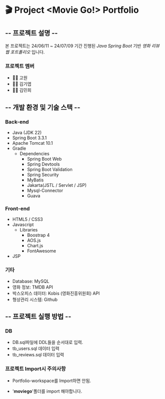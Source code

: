 # 🎬 Project <Movie Go!> Portfolio

## -- 프로젝트 설명 --
본 프로젝트는 24/06/11 ~ 24/07/09 기간 진행된 *Java Spring Boot* 기반 *영화 리뷰 웹 포트폴리오* 입니다.

### 프로젝트 멤버
- 🧑‍💻 고원
- 🧑‍💻 김기엽
- 👩‍💻 김민희

## -- 개발 환경 및 기술 스택 --

### Back-end
- Java (JDK 22)
- Spring Boot 3.3.1
- Apache Tomcat 10.1
- Gradle
  - Dependencies
    - Spring Boot Web
    - Spring Devtools
    - Spring Boot Validation
    - Spring Security
    - MyBatis
    - Jakarta(JSTL / Servlet / JSP)
    - Mysql-Connector
    - Guava

### Front-end
- HTML5 / CSS3
- Javascript
  - Libraries
    - Boostrap 4
    - AOS.js
    - Chart.js
    - FontAwesome
- JSP

### 기타
- Database: MySQL
- 영화 정보: TMDB API
- 박스오피스 데이터: Kobis (영화진흥위원회) API
- 형상관리 시스템: Github

## -- 프로젝트 실행 방법 --

### DB

- DB.sql파일에 DDL들을 순서대로 입력.
- tb_users.sql 데이터 입력
- tb_reviews.sql 데이터 입력

### 프로젝트 Import시 **주의사항**

- Portfolio-workspace를 Import하면 안됨.

- '**moviego**'폴더를 import 해야합니다.